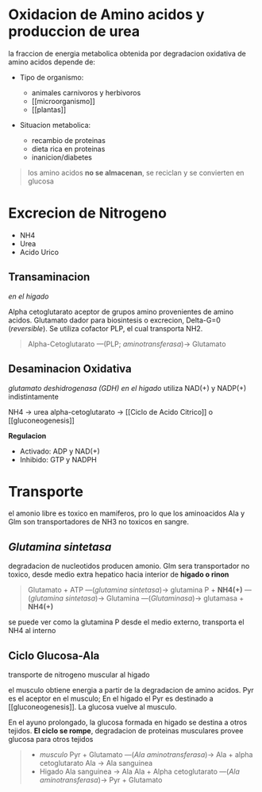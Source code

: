 # Oxidacion de Amino acidos y produccion de urea

la fraccion de energia metabolica obtenida por degradacion oxidativa de amino acidos depende de:

- Tipo de organismo:

    - animales carnivoros y herbivoros
    - [[microorganismo]]
    - [[plantas]]

- Situacion metabolica:
    - recambio de proteinas
    - dieta rica en proteinas
    - inanicion/diabetes

> los amino acidos **no se almacenan**, se reciclan y se convierten en glucosa

# Excrecion de Nitrogeno

- NH4
- Urea
- Acido Urico

## Transaminacion

_en el higado_

Alpha cetoglutarato aceptor de grupos amino provenientes de amino acidos.
Glutamato dador para biosintesis o excrecion, Delta-G=0 (_reversible_).
Se utiliza cofactor PLP, el cual transporta NH2.

> Alpha-Cetoglutarato —(PLP; _aminotransferasa_)→ Glutamato

## Desaminacion Oxidativa

_glutamato deshidrogenasa (GDH)_
_en el higado_
utiliza NAD(+) y NADP(+) indistintamente

NH4 → urea
alpha-cetoglutarato → [[Ciclo de Acido Citrico]] o [[gluconeogenesis]]

**Regulacion**

- Activado: ADP y NAD(+)
- Inhibido: GTP y NADPH

# Transporte

el amonio libre es toxico en mamiferos, pro lo que los aminoacidos Ala y Glm son transportadores de NH3 no toxicos en sangre.

## _Glutamina sintetasa_

degradacion de nucleotidos producen amonio.
Glm sera transportador no toxico, desde medio extra hepatico hacia interior de **higado o rinon**

> Glutamato + ATP —(_glutamina sintetasa_)→
> glutamina P + **NH4(+)** —(_glutamina_ _sintetasa_)→
> Glutamina —(_Glutaminasa_)→ glutamasa + **NH4(+)**

se puede ver como la glutamina P desde el medio externo, transporta el NH4 al interno

## Ciclo Glucosa-Ala

transporte de nitrogeno muscular al higado

el musculo obtiene energia a partir de la degradacion de amino acidos.
Pyr es el aceptor en el musculo; En el higado el Pyr es destinado a [[gluconeogenesis]]. La glucosa vuelve al musculo.

En el ayuno prolongado, la glucosa formada en higado se destina a otros tejidos.
**El ciclo se rompe**, degradacion de proteinas musculares provee glucosa para otros tejidos

> -   _musculo_
>     Pyr + Glutamato —(_Ala aminotransferasa_)→ Ala + alpha cetoglutarato
>     Ala → Ala sanguinea
> -   Higado
>     Ala sanguinea → Ala 
>     Ala + Alpha cetoglutarato —(_Ala aminotransferasa_)→ Pyr + Glutamato
